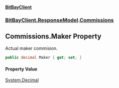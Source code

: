 #### [BitBayClient](./index.md 'index')
### [BitBayClient.ResponseModel](./BitBayClient-ResponseModel.md 'BitBayClient.ResponseModel').[Commissions](./BitBayClient-ResponseModel-Commissions.md 'BitBayClient.ResponseModel.Commissions')
## Commissions.Maker Property
Actual maker commision.  
```csharp
public decimal Maker { get; set; }
```
#### Property Value
[System.Decimal](https://docs.microsoft.com/en-us/dotnet/api/System.Decimal 'System.Decimal')  
